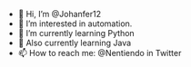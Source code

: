 - 👋 Hi, I’m @Johanfer12
- 👀 I’m interested in automation.
- 🌱 I’m currently learning Python
- 🌱 Also currently learning Java
- 📫 How to reach me: @Nentiendo in Twitter

<!---
Johanfer12/Johanfer12 is a ✨ special ✨ repository because its `README.md` (this file) appears on your GitHub profile.
You can click the Preview link to take a look at your changes.
--->

